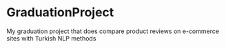 # GraduationProject
My graduation project that does compare product reviews on e-commerce sites with Turkish NLP methods
